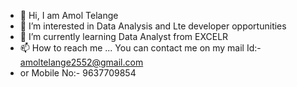- 👋 Hi, I am Amol Telange
- 👀 I’m interested in Data Analysis and Lte developer opportunities
- 🌱 I’m currently learning Data Analyst from EXCELR 
- 📫 How to reach me ... You can contact me on my mail Id:- amoltelange2552@gmail.com
- or Mobile No:- 9637709854
  

<!---
amol2552/amol2552 is a ✨ special ✨ repository because its `README.md` (this file) appears on your GitHub profile.
You can click the Preview link to take a look at your changes.
--->
